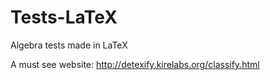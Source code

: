 # Tests-LaTeX
Algebra tests made in LaTeX

A must see website:
http://detexify.kirelabs.org/classify.html
